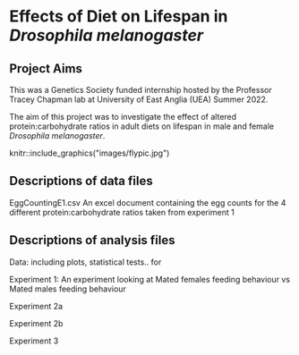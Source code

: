 # Effects of Diet on Lifespan in *Drosophila melanogaster*

## Project Aims

This was a Genetics Society funded internship hosted by the Professor Tracey Chapman lab at University of East Anglia (UEA) Summer 2022. 

The aim of this project was to investigate the effect of altered protein:carbohydrate ratios in adult diets on lifespan in male and female *Drosophila melanogaster*. 



knitr::include_graphics("images/flypic.jpg")




## Descriptions of data files

EggCountingE1.csv
An excel document containing the egg counts for the 4 different protein:carbohydrate ratios taken from experiment 1


## Descriptions of analysis files
 
Data: including plots, statistical tests.. for 

Experiment 1: 
An experiment looking at Mated females feeding behaviour vs Mated males feeding behaviour 

Experiment 2a

Experiment 2b

Experiment 3 

